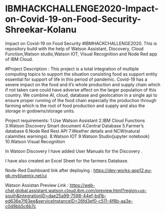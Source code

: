 # IBMHACKCHALLENGE2020-Impact-on-Covid-19-on-Food-Security-Shreekar-Kolanu
Impact on Covid-19 on Food Security #IBMHACKCHALLENGE2020. This is repository build with the help of Watson Assistant, Discovery, Cloud Function,Watson studio,Watson IOT, Visual Recognition and Node Red app of IBM Cloud.

#Project Description : This project is a total integration of multiple computing topics to support the situation consisting food as support entity essential for support of life in this period of pandemic. Covid-19 has a severe impact on the food and it’s whole production and supply chain which if not taken care could have adverse affect on the larger population of this country. We combine AI, cloud, database and geolocation in a single api to ensure proper running of the food chain especially the production through farming which is the root of food production and supply and also the storage in godowns/storage units. 


Project requirements: 
1.Use Watson Assistant
2.IBM Cloud Functions 
3.Watson Discovery Smart document
4.Central Database 
5.Farmer’s database 
6.Node Red Rest API
7.Weather details and NCW(natural calamities warnings).
8.Watson IOT
9.Watson Studio(jupyter notebook)
10.Watson Visual Recognition

In Watson Discovery I have added  User Manuals for the Discovery .


I have also created an Excel Sheet for the farmers Database.



Node-Red Dashboard link after deploying : https://dev-works-app12.eu-gb.mybluemix.net/ui

Watson Assistan Preview Link : https://web-chat.global.assistant.watson.cloud.ibm.com/preview.html?region=us-south&integrationID=dae25a99-7598-44ef-bd1b-ed636e7f63ee&serviceInstanceID=26fd3ef0-c511-4f8b-aa3e-c0d9bb5c6b7c


